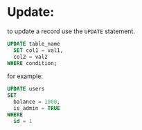 # Update:

to update a record use the `UPDATE` statement.

```sql
UPDATE table_name
  SET col1 = val1,
  col2 = val2
WHERE condition;
```

for example:

```sql
UPDATE users
SET
  balance = 1000,
  is_admin = TRUE
WHERE
  id = 1
```
